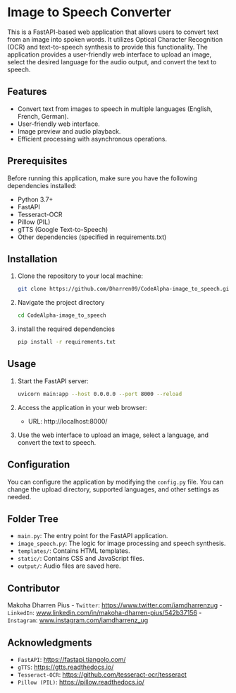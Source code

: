 # Image to Speech Converter

This is a FastAPI-based web application that allows users to convert text from an image into spoken words. It utilizes Optical Character Recognition (OCR) and text-to-speech synthesis to provide this functionality. The application provides a user-friendly web interface to upload an image, select the desired language for the audio output, and convert the text to speech.

## Features

- Convert text from images to speech in multiple languages (English, French, German).
- User-friendly web interface.
- Image preview and audio playback.
- Efficient processing with asynchronous operations.

## Prerequisites

Before running this application, make sure you have the following dependencies installed:

- Python 3.7+
- FastAPI
- Tesseract-OCR
- Pillow (PIL)
- gTTS (Google Text-to-Speech)
- Other dependencies (specified in requirements.txt)

## Installation

1. Clone the repository to your local machine:

   ```bash
   git clone https://github.com/Dharren09/CodeAlpha-image_to_speech.git

2. Navigate the project directory

   ```bash
   cd CodeAlpha-image_to_speech

3. install the required dependencies
   
   ```bash
   pip install -r requirements.txt

## Usage

1. Start the FastAPI server:
   
   ```bash
   uvicorn main:app --host 0.0.0.0 --port 8000 --reload

2. Access the application in your web browser:
   
   * URL: http://localhost:8000/

3. Use the web interface to upload an image, select a language, and convert the  text to speech.

## Configuration

You can configure the application by modifying the `config.py` file. You can change the upload directory, supported languages, and other settings as needed.

## Folder Tree

   - `main.py`: The entry point for the FastAPI application.
   - `image_speech.py`: The logic for image processing and speech synthesis.
   - `templates/`: Contains HTML templates.
   - `static/`: Contains CSS and JavaScript files.
   - `output/`: Audio files are saved here.

## Contributor
   
   Makoha Dharren Pius
      - `Twitter`: https://www.twitter.com/iamdharrenzug
      - `LinkedIn`: www.linkedin.com/in/makoha-dharren-pius/542b37156
      - `Instagram`: www.instagram.com/iamdharrenz_ug

## Acknowledgments

   - `FastAPI`: https://fastapi.tiangolo.com/
   - `gTTS`: https://gtts.readthedocs.io/
   - `Tesseract-OCR`: https://github.com/tesseract-ocr/tesseract
   - `Pillow (PIL)`: https://pillow.readthedocs.io/

